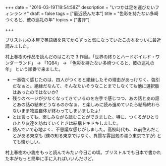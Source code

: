 +++
date = "2016-03-19T19:54:58Z"
description = "いつかは足を運びたいフィンランド"
draft = false
tags = ["最近読んだ本"]
title = "色彩を持たない多崎つくると、彼の巡礼の年"
topics = ["書評"]

+++

ブリストルの本屋で英語版を見てからずっと気になっていたこの本をついに最近読みました。

村上春樹の作品を読んだのはこれで 3 作目。「世界の終りとハードボイルド・ワンダーランド」 -> 「1Q84」 -> 「色彩を持たない多崎つくると、彼の巡礼の年」 という順番で来ました。

<!--more-->

- 一番強く感じたのは、四人がつくると絶縁したその理由があっけなく、強引だなぁと。絶縁だなんて、そんなたいそうなことまでしなくても他に選択肢はあったのではないか?
- 残りのページが少なくなってきているのを左手で感じつつ、あの話とあの話とあの話の結末どうなるのかなぁ、と楽しみに読み進めていたら結局終わらないまま物語自体が終わってしまいましたよ!
- とは言っても、楽しみながら読むことができました。特に、つくるがひとりひとり友達を訪ねていくときは結構ドキドキしました。
- 読んでいて心地よく、不思議な感じがしました。高校時代も、以前住んだことがある東京も (僕の知る東京ではなく、異質な雰囲気の漂う東京ですが) とても懐かしい。

村上春樹の小説をもっと読んでみたい今日この頃。ブリストルでも日本で書かれた本がもっと簡単に手に入ればいいんだけど。